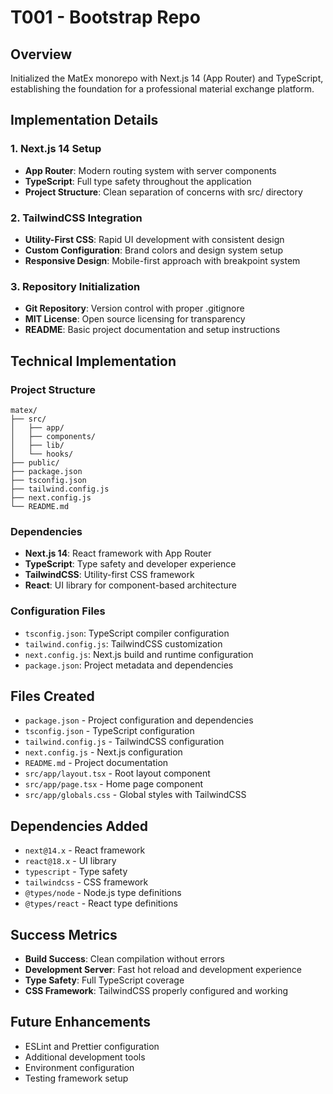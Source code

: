 # T001 - Bootstrap Repo

## Overview
Initialized the MatEx monorepo with Next.js 14 (App Router) and TypeScript, establishing the foundation for a professional material exchange platform.

## Implementation Details

### 1. Next.js 14 Setup
- **App Router**: Modern routing system with server components
- **TypeScript**: Full type safety throughout the application
- **Project Structure**: Clean separation of concerns with src/ directory

### 2. TailwindCSS Integration
- **Utility-First CSS**: Rapid UI development with consistent design
- **Custom Configuration**: Brand colors and design system setup
- **Responsive Design**: Mobile-first approach with breakpoint system

### 3. Repository Initialization
- **Git Repository**: Version control with proper .gitignore
- **MIT License**: Open source licensing for transparency
- **README**: Basic project documentation and setup instructions

## Technical Implementation

### Project Structure
```
matex/
├── src/
│   ├── app/
│   ├── components/
│   ├── lib/
│   └── hooks/
├── public/
├── package.json
├── tsconfig.json
├── tailwind.config.js
├── next.config.js
└── README.md
```

### Dependencies
- **Next.js 14**: React framework with App Router
- **TypeScript**: Type safety and developer experience
- **TailwindCSS**: Utility-first CSS framework
- **React**: UI library for component-based architecture

### Configuration Files
- `tsconfig.json`: TypeScript compiler configuration
- `tailwind.config.js`: TailwindCSS customization
- `next.config.js`: Next.js build and runtime configuration
- `package.json`: Project metadata and dependencies

## Files Created
- `package.json` - Project configuration and dependencies
- `tsconfig.json` - TypeScript configuration
- `tailwind.config.js` - TailwindCSS configuration
- `next.config.js` - Next.js configuration
- `README.md` - Project documentation
- `src/app/layout.tsx` - Root layout component
- `src/app/page.tsx` - Home page component
- `src/app/globals.css` - Global styles with TailwindCSS

## Dependencies Added
- `next@14.x` - React framework
- `react@18.x` - UI library
- `typescript` - Type safety
- `tailwindcss` - CSS framework
- `@types/node` - Node.js type definitions
- `@types/react` - React type definitions

## Success Metrics
- **Build Success**: Clean compilation without errors
- **Development Server**: Fast hot reload and development experience
- **Type Safety**: Full TypeScript coverage
- **CSS Framework**: TailwindCSS properly configured and working

## Future Enhancements
- ESLint and Prettier configuration
- Additional development tools
- Environment configuration
- Testing framework setup
